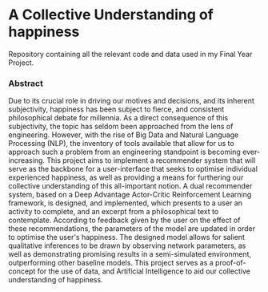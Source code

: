 # A Collective Understanding of happiness
Repository containing all the relevant code and data used in my Final Year Project.
### Abstract
Due to its crucial role in driving our motives and decisions, and its inherent subjectivity, happiness has been subject to fierce, and consistent philosophical debate for millennia. As a direct consequence of this subjectivity, the topic has seldom been approached from the lens of engineering. However, with the rise of Big Data and Natural Language Processing (NLP), the inventory of tools available that allow for us to approach such a problem from an engineering standpoint is becoming ever-increasing. This project aims to implement a recommender system that will serve as the backbone for a user-interface that seeks to optimise individual experienced happiness, as well as providing a means for furthering our collective understanding of this all-important notion. A dual recommender system, based on a Deep Advantage Actor-Critic Reinforcement Learning framework, is designed, and implemented, which presents to a user an activity to complete, and an excerpt from a philosophical text to contemplate. According to feedback given by the user on the effect of these recommendations, the parameters of the model are updated in order to optimise the user's happiness. The designed model allows for salient qualitative inferences to be drawn by observing network parameters, as well as demonstrating promising results in a semi-simulated environment, outperforming other baseline models. This project serves as a proof-of-concept for the use of data, and Artificial Intelligence to aid our collective understanding of happiness.

